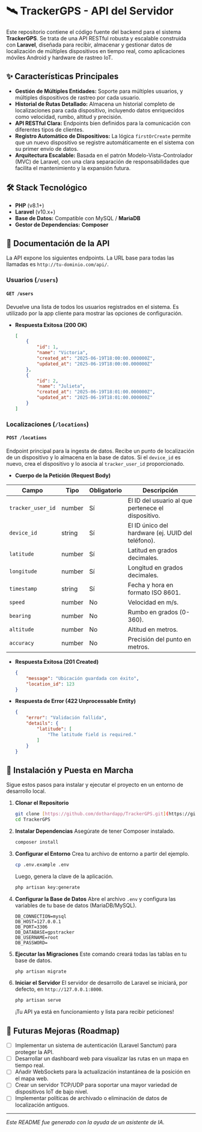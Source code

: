# 🛰️ TrackerGPS - API del Servidor

Este repositorio contiene el código fuente del backend para el sistema **TrackerGPS**. Se trata de una API RESTful robusta y escalable construida con **Laravel**, diseñada para recibir, almacenar y gestionar datos de localización de múltiples dispositivos en tiempo real, como aplicaciones móviles Android y hardware de rastreo IoT.

## ✨ Características Principales

* **Gestión de Múltiples Entidades:** Soporte para múltiples usuarios, y múltiples dispositivos de rastreo por cada usuario.
* **Historial de Rutas Detallado:** Almacena un historial completo de localizaciones para cada dispositivo, incluyendo datos enriquecidos como velocidad, rumbo, altitud y precisión.
* **API RESTful Clara:** Endpoints bien definidos para la comunicación con diferentes tipos de clientes.
* **Registro Automático de Dispositivos:** La lógica `firstOrCreate` permite que un nuevo dispositivo se registre automáticamente en el sistema con su primer envío de datos.
* **Arquitectura Escalable:** Basada en el patrón Modelo-Vista-Controlador (MVC) de Laravel, con una clara separación de responsabilidades que facilita el mantenimiento y la expansión futura.

## 🛠️ Stack Tecnológico

* **PHP** (v8.1+)
* **Laravel** (v10.x+)
* **Base de Datos:** Compatible con MySQL / **MariaDB**
* **Gestor de Dependencias:** **Composer**

## 🔌 Documentación de la API

La API expone los siguientes endpoints. La URL base para todas las llamadas es `http://tu-dominio.com/api/`.

### Usuarios (`/users`)

#### `GET /users`
Devuelve una lista de todos los usuarios registrados en el sistema. Es utilizado por la app cliente para mostrar las opciones de configuración.

* **Respuesta Exitosa (200 OK)**
    ```json
    [
        {
            "id": 1,
            "name": "Victoria",
            "created_at": "2025-06-19T18:00:00.000000Z",
            "updated_at": "2025-06-19T18:00:00.000000Z"
        },
        {
            "id": 2,
            "name": "Julieta",
            "created_at": "2025-06-19T18:01:00.000000Z",
            "updated_at": "2025-06-19T18:01:00.000000Z"
        }
    ]
    ```

### Localizaciones (`/locations`)

#### `POST /locations`
Endpoint principal para la ingesta de datos. Recibe un punto de localización de un dispositivo y lo almacena en la base de datos. Si el `device_id` es nuevo, crea el dispositivo y lo asocia al `tracker_user_id` proporcionado.

* **Cuerpo de la Petición (Request Body)**

| Campo             | Tipo    | Obligatorio | Descripción                               |
| ----------------- | ------- | ----------- | ----------------------------------------- |
| `tracker_user_id` | number  | Sí          | El ID del usuario al que pertenece el dispositivo. |
| `device_id`       | string  | Sí          | El ID único del hardware (ej. UUID del teléfono). |
| `latitude`        | number  | Sí          | Latitud en grados decimales.              |
| `longitude`       | number  | Sí          | Longitud en grados decimales.             |
| `timestamp`       | string  | Sí          | Fecha y hora en formato ISO 8601.         |
| `speed`           | number  | No          | Velocidad en m/s.                         |
| `bearing`         | number  | No          | Rumbo en grados (0-360).                  |
| `altitude`        | number  | No          | Altitud en metros.                        |
| `accuracy`        | number  | No          | Precisión del punto en metros.            |

* **Respuesta Exitosa (201 Created)**
    ```json
    {
        "message": "Ubicación guardada con éxito",
        "location_id": 123
    }
    ```
* **Respuesta de Error (422 Unprocessable Entity)**
    ```json
    {
        "error": "Validación fallida",
        "details": {
            "latitude": [
                "The latitude field is required."
            ]
        }
    }
    ```

## 🚀 Instalación y Puesta en Marcha

Sigue estos pasos para instalar y ejecutar el proyecto en un entorno de desarrollo local.

1.  **Clonar el Repositorio**
    ```bash
    git clone [https://github.com/dothardapp/TrackerGPS.git](https://github.com/dothardapp/TrackerGPS.git)
    cd TrackerGPS
    ```

2.  **Instalar Dependencias**
    Asegúrate de tener Composer instalado.
    ```bash
    composer install
    ```

3.  **Configurar el Entorno**
    Crea tu archivo de entorno a partir del ejemplo.
    ```bash
    cp .env.example .env
    ```
    Luego, genera la clave de la aplicación.
    ```bash
    php artisan key:generate
    ```

4.  **Configurar la Base de Datos**
    Abre el archivo `.env` y configura las variables de tu base de datos (MariaDB/MySQL).
    ```env
    DB_CONNECTION=mysql
    DB_HOST=127.0.0.1
    DB_PORT=3306
    DB_DATABASE=gpstracker
    DB_USERNAME=root
    DB_PASSWORD=
    ```

5.  **Ejecutar las Migraciones**
    Este comando creará todas las tablas en tu base de datos.
    ```bash
    php artisan migrate
    ```

6.  **Iniciar el Servidor**
    El servidor de desarrollo de Laravel se iniciará, por defecto, en `http://127.0.0.1:8000`.
    ```bash
    php artisan serve
    ```
    ¡Tu API ya está en funcionamiento y lista para recibir peticiones!

## 🔮 Futuras Mejoras (Roadmap)

- [ ] Implementar un sistema de autenticación (Laravel Sanctum) para proteger la API.
- [ ] Desarrollar un dashboard web para visualizar las rutas en un mapa en tiempo real.
- [ ] Añadir WebSockets para la actualización instantánea de la posición en el mapa web.
- [ ] Crear un servidor TCP/UDP para soportar una mayor variedad de dispositivos IoT de bajo nivel.
- [ ] Implementar políticas de archivado o eliminación de datos de localización antiguos.

---
*Este README fue generado con la ayuda de un asistente de IA.*
